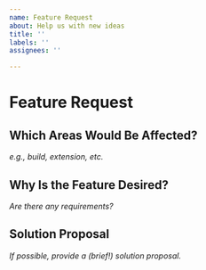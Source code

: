 ```yaml
---
name: Feature Request
about: Help us with new ideas
title: ''
labels: ''
assignees: ''

---
```


# Feature Request

## Which Areas Would Be Affected?
_e.g., build, extension, etc._

## Why Is the Feature Desired?
_Are there any requirements?_

## Solution Proposal
_If possible, provide a (brief!) solution proposal._
